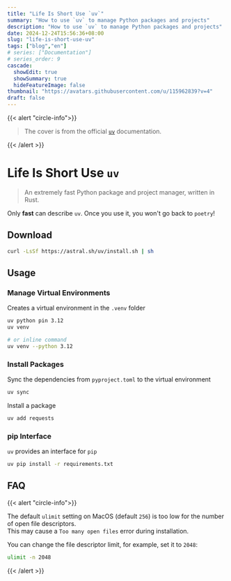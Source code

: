 ```yaml
---
title: "Life Is Short Use `uv`"
summary: "How to use `uv` to manage Python packages and projects"
description: "How to use `uv` to manage Python packages and projects"
date: 2024-12-24T15:56:36+08:00
slug: "life-is-short-use-uv"
tags: ["blog","en"]
# series: ["Documentation"]
# series_order: 9
cascade:
  showEdit: true
  showSummary: true
  hideFeatureImage: false
thumbnail: "https://avatars.githubusercontent.com/u/115962839?v=4"
draft: false
---
```


{{< alert "circle-info">}}

> The cover is from the official [`uv`](https://docs.astral.sh/uv/) documentation.

{{< /alert >}}

# Life Is Short Use `uv`

> An extremely fast Python package and project manager, written in Rust.

Only **fast** can describe `uv`. Once you use it, you won't go back to `poetry`!

## Download

```bash
curl -LsSf https://astral.sh/uv/install.sh | sh
```

## Usage

### Manage Virtual Environments

Creates a virtual environment in the `.venv` folder
```bash
uv python pin 3.12
uv venv

# or inline command
uv venv --python 3.12
```

### Install Packages

Sync the dependencies from `pyproject.toml` to the virtual environment
```bash
uv sync
```

Install a package
```bash
uv add requests
```

### pip Interface

`uv` provides an interface for `pip`
```bash
uv pip install -r requirements.txt
```

## FAQ

{{< alert "circle-info">}}

The default `ulimit` setting on MacOS (default `256`) is too low for the number of open file descriptors. <br>
This may cause a `Too many open files` error during installation.

You can change the file descriptor limit, for example, set it to `2048`:

```bash
ulimit -n 2048
```

{{< /alert >}}